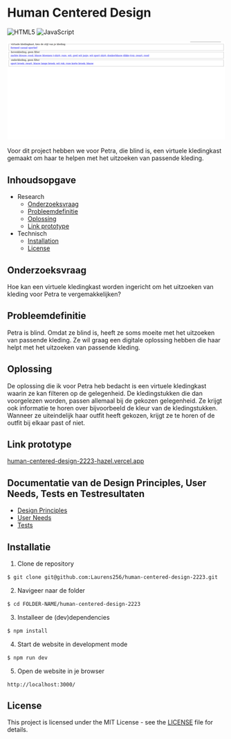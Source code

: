 # Human Centered Design
![HTML5](https://img.shields.io/badge/html5-%23E34F26.svg?style=for-the-badge&logo=html5&logoColor=white)
![JavaScript](https://img.shields.io/badge/javascript-%23323330.svg?style=for-the-badge&logo=javascript&logoColor=%23F7DF1E)

<p align="center">
	<img src="./docs/img/site.png" alt="virtuele kledingkast">
</p>

Voor dit project hebben we voor Petra, die blind is, een virtuele kledingkast gemaakt om haar te helpen met het uitzoeken van passende kleding.

## Inhoudsopgave
- Research
	- [Onderzoeksvraag](#onderzoeksvraag)
	- [Probleemdefinitie](#probleemdefinitie)
	- [Oplossing](#oplossing)
	- [Link prototype](#link-prototype)
- Technisch
  - [Installation](#installation)
  - [License](#license)

## Onderzoeksvraag

Hoe kan een virtuele kledingkast worden ingericht om het uitzoeken van kleding voor Petra te vergemakkelijken?

## Probleemdefinitie

Petra is blind. Omdat ze blind is, heeft ze soms moeite met het uitzoeken van passende kleding. Ze wil graag een digitale oplossing hebben die haar helpt met het uitzoeken van passende kleding.

## Oplossing

De oplossing die ik voor Petra heb bedacht is een virtuele kledingkast waarin ze kan filteren op de gelegenheid. De kledingstukken die dan voorgelezen worden, passen allemaal bij de gekozen gelegenheid. Ze krijgt ook informatie te horen over bijvoorbeeld de kleur van de kledingstukken. Wanneer ze uiteindelijk haar outfit heeft gekozen, krijgt ze te horen of de outfit bij elkaar past of niet.

## Link prototype
[human-centered-design-2223-hazel.vercel.app](https://human-centered-design-2223-hazel.vercel.app/)

## Documentatie van de Design Principles, User Needs, Tests en Testresultaten
- [Design Principles](<./docs/design principles.md>)
- [User Needs](<./docs/user needs.md>)
- [Tests](./docs/tests.md)

## Installatie

1. Clone de repository

```bash
$ git clone git@github.com:Laurens256/human-centered-design-2223.git
```

2. Navigeer naar de folder

```bash
$ cd FOLDER-NAME/human-centered-design-2223
```

3. Installeer de (dev)dependencies

```bash
$ npm install
```

4. Start de website in development mode

```bash
$ npm run dev
```

5. Open de website in je browser

```
http://localhost:3000/
```

## License

This project is licensed under the MIT License - see the [LICENSE](LICENSE) file for details.